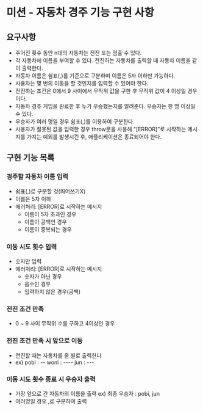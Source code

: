 # 미션 - 자동차 경주 기능 구현 사항

## 요구사항

- 주어진 횟수 동안 n대의 자동차는 전진 또는 멈출 수 있다.
- 각 자동차에 이름을 부여할 수 있다. 전진하는 자동차를 출력할 때 자동차 이름을 같이 출력한다.
- 자동차 이름은 쉼표(,)를 기준으로 구분하며 이름은 5자 이하만 가능하다.
- 사용자는 몇 번의 이동을 할 것인지를 입력할 수 있어야 한다.
- 전진하는 조건은 0에서 9 사이에서 무작위 값을 구한 후 무작위 값이 4 이상일 경우이다.
- 자동차 경주 게임을 완료한 후 누가 우승했는지를 알려준다. 우승자는 한 명 이상일 수 있다.
- 우승자가 여러 명일 경우 쉼표(,)를 이용하여 구분한다.
- 사용자가 잘못된 값을 입력한 경우 throw문을 사용해 "[ERROR]"로 시작하는 메시지를 가지는 예외를 발생시킨 후, 애플리케이션은 종료되어야 한다.

## 구현 기능 목록

### 경주할 자동차 이름 입력

- 쉼표(,)로 구분할 것(띄어쓰기X)
- 이름은 5자 이하
- 에러처리: [ERROR]로 시작하는 메시지
  - 이름이 5자 초과인 경우
  - 이름이 공백인 경우
  - 이름이 중복되는 경우

### 이동 시도 횟수 입력

- 숫자만 입력
- 에러처리: [ERROR]로 시작하는 메시지
  - 숫자가 아닌 경우
  - 음수인 경우
  - 입력하지 않은 경우(공백)

### 전진 조건 만족

- 0 ~ 9 사이 무작위 수를 구하고 4이상인 경우

### 전진 조건 만족 시 앞으로 이동

- 전진할 때는 자동차를 줄 별로 출력한다
- ex)
  pobi : --
  woni : ----
  jun : ---

### 이동 시도 횟수 종료 시 우승자 출력

- 가장 앞으로 간 자동차의 이름을 출력 ex) 최종 우승자 : pobi, jun
- 여러명일 경우 ,로 구분하여 출력
